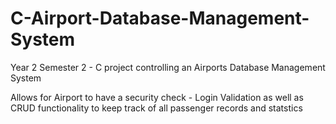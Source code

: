 # C-Airport-Database-Management-System
 Year 2 Semester 2 - C project controlling an Airports Database Management System

Allows for Airport to have a security check - Login Validation as well as CRUD functionality to keep track of all passenger records and statstics
